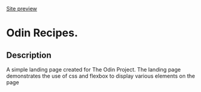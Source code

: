 [Site preview](https://shakey200592.github.io/landing-page/)

# Odin Recipes.

## Description
A simple landing page created for The Odin Project. The landing page demonstrates the use of css and flexbox to display various elements on the page
